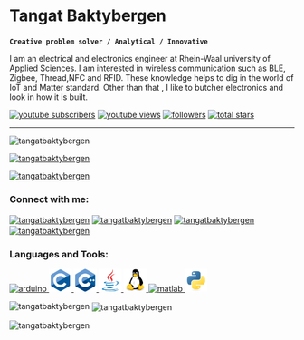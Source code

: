 # Tangat Baktybergen 

**`Creative problem solver / Analytical / Innovative`**

I am an electrical and electronics engineer at Rhein-Waal university of Applied Sciences. I am interested in wireless communication such as BLE, Zigbee, Thread,NFC and RFID. These knowledge helps to dig in the world of IoT and Matter standard. Other than that , I like to butcher electronics and look in how it is built. 

   <p align="left">
      <a href="https://www.youtube.com/c/TangatBaktybergen?sub_confirmation=1">
         <img alt="youtube subscribers" title="Subscribe to my YouTube channel" src="https://custom-icon-badges.demolab.com/youtube/channel/subscribers/UC2WHjPDvbE6O328n17ZGcfg?color=%23E05D44&label=SUBSCRIBE&logo=video&logoColor=white&style=for-the-badge&labelColor=CE4630"/></a> 
      <a href="https://www.youtube.com/c/TangatBaktybergen">
         <img alt="youtube views" title="YouTube views" src="https://custom-icon-badges.demolab.com/youtube/channel/views/UC2WHjPDvbE6O328n17ZGcfg?color=%23E1AD0E&logo=eye&logoColor=white&style=for-the-badge&labelColor=C79600"/></a> 
      <a href="https://github.com/TangatBaktybergen?tab=followers">
         <img alt="followers" title="Follow me on Github" src="https://custom-icon-badges.demolab.com/github/followers/TangatBaktybergen?color=236ad3&labelColor=1155ba&style=for-the-badge&logo=person-add&label=Follow&logoColor=white"/></a>
      <a href="https://github.com/TangatBaktybergen?tab=repositories&sort=stargazers">
         <img alt="total stars" title="Total stars on GitHub" src="https://custom-icon-badges.demolab.com/github/stars/TangatBaktybergen?color=55960c&style=for-the-badge&labelColor=488207&logo=star"/></a>
   </p>

---
<!--
**TangatBaktybergen/TangatBaktybergen** is a ✨ _special_ ✨ repository because its `README.md` (this file) appears on your GitHub profile.

Here are some ideas to get you started:

- 🔭 I’m currently working on "Smart shopping cart", "GPS animal tracker", "Smart Home automation with Matter" and "LaserCube UI for bicycle"
- 🌱 I’m currently learning wireless communcation protocols and starndards. Refreshing my knowledge about C/C++/Java and learning Python.
- 👯 I’m looking to collaborate on IoT and wireless communication included projects.
- 🤔 I’m looking for help with Matter standard.
- 💬 Ask me about PCB manufacturing and programming Arduino/ESP/Raspberry Pi.
- 📫 How to reach me: Tangat.Baktybergen@gmail.com
- ⚡ Looking for: Internship semester or student work in IoT projects.
-->






<p align="left"> <img src="https://komarev.com/ghpvc/?username=tangatbaktybergen&label=Profile%20views&color=0e75b6&style=flat" alt="tangatbaktybergen" /> </p>

<p align="left"> <a href="https://github.com/ryo-ma/github-profile-trophy"><img src="https://github-profile-trophy.vercel.app/?username=tangatbaktybergen" alt="tangatbaktybergen" /></a> </p>

<p align="left"> <a href="https://twitter.com/tangatbaktybergen" target="blank"><img src="https://img.shields.io/twitter/follow/tangatbaktybergen?logo=twitter&style=for-the-badge" alt="tangatbaktybergen" /></a> </p>

<h3 align="left">Connect with me:</h3>
<p align="left">
<a href="https://twitter.com/tangatbaktybergen" target="blank"><img align="center" src="https://raw.githubusercontent.com/rahuldkjain/github-profile-readme-generator/master/src/images/icons/Social/twitter.svg" alt="tangatbaktybergen" height="30" width="40" /></a>
<a href="https://linkedin.com/in/tangatbaktybergen" target="blank"><img align="center" src="https://raw.githubusercontent.com/rahuldkjain/github-profile-readme-generator/master/src/images/icons/Social/linked-in-alt.svg" alt="tangatbaktybergen" height="30" width="40" /></a>
<a href="https://fb.com/tangatbaktybergen" target="blank"><img align="center" src="https://raw.githubusercontent.com/rahuldkjain/github-profile-readme-generator/master/src/images/icons/Social/facebook.svg" alt="tangatbaktybergen" height="30" width="40" /></a>
<a href="https://www.youtube.com/c/tangatbaktybergen" target="blank"><img align="center" src="https://raw.githubusercontent.com/rahuldkjain/github-profile-readme-generator/master/src/images/icons/Social/youtube.svg" alt="tangatbaktybergen" height="30" width="40" /></a>
</p>

<h3 align="left">Languages and Tools:</h3>
<p align="left"> <a href="https://www.arduino.cc/" target="_blank" rel="noreferrer"> <img src="https://cdn.worldvectorlogo.com/logos/arduino-1.svg" alt="arduino" width="40" height="40"/> </a> <a href="https://www.cprogramming.com/" target="_blank" rel="noreferrer"> <img src="https://raw.githubusercontent.com/devicons/devicon/master/icons/c/c-original.svg" alt="c" width="40" height="40"/> </a> <a href="https://www.w3schools.com/cpp/" target="_blank" rel="noreferrer"> <img src="https://raw.githubusercontent.com/devicons/devicon/master/icons/cplusplus/cplusplus-original.svg" alt="cplusplus" width="40" height="40"/> </a> <a href="https://www.java.com" target="_blank" rel="noreferrer"> <img src="https://raw.githubusercontent.com/devicons/devicon/master/icons/java/java-original.svg" alt="java" width="40" height="40"/> </a> <a href="https://www.linux.org/" target="_blank" rel="noreferrer"> <img src="https://raw.githubusercontent.com/devicons/devicon/master/icons/linux/linux-original.svg" alt="linux" width="40" height="40"/> </a> <a href="https://www.mathworks.com/" target="_blank" rel="noreferrer"> <img src="https://upload.wikimedia.org/wikipedia/commons/2/21/Matlab_Logo.png" alt="matlab" width="40" height="40"/> </a> <a href="https://www.python.org" target="_blank" rel="noreferrer"> <img src="https://raw.githubusercontent.com/devicons/devicon/master/icons/python/python-original.svg" alt="python" width="40" height="40"/> </a> </p>

<p><img align="left" src="https://github-readme-stats.vercel.app/api/top-langs?username=tangatbaktybergen&show_icons=true&locale=en&layout=compact" alt="tangatbaktybergen" /></p>

<p>&nbsp;<img align="center" src="https://github-readme-stats.vercel.app/api?username=tangatbaktybergen&show_icons=true&locale=en" alt="tangatbaktybergen" /></p>

<p><img align="center" src="https://github-readme-streak-stats.herokuapp.com/?user=tangatbaktybergen&" alt="tangatbaktybergen" /></p>

